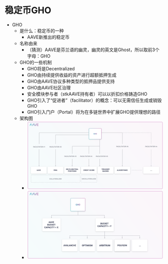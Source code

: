# 稳定币GHO

* GHO 
  * 是什么：稳定币的一种 
    * AAVE新推出的稳定币 
  * 名称由来 
    * （猜测）AAVE是芬兰语的幽灵，幽灵的英文是Ghost，所以取前3个字母：GHO 
  * GHO的一些机制 
    * GHO将是Decentralized 
    * GHO由持续提供收益的资产进行超额抵押生成 
    * GHO由AAVE协议多种类型的抵押品提供支持 
    * GHO由AAVE社区治理 
    * 安全模块参与者（stkAAVE持有者）可以以折扣价格铸造GHO 
    * GHO引入了“促进者”（facilitator）的概念：可以无需信任生成或销毁GHO 
    * GHO引入门户（Portal）将为在多链世界中扩展GHO提供理想的路径 
  * 架构图
    * ![aave_gho_arch_detail](../assets/img/aave_gho_arch_detail.png)
    * ![aave_gho_arch](../assets/img/aave_gho_arch.png)
